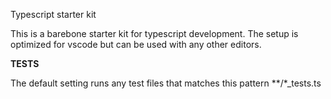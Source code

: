 Typescript starter kit

This is a barebone starter kit for typescript development. The setup is optimized for vscode but can be used with any other editors.

**TESTS** 

The default setting runs any test files that matches this pattern **/*_tests.ts